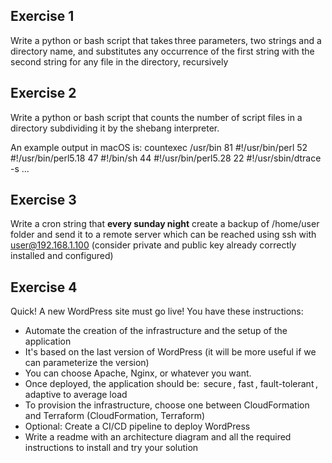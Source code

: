 ## Exercise 1
Write a python or bash script that takes three parameters, two strings and a directory name, 
and substitutes any occurrence of the first string with the second string for any file in the directory, recursively


## Exercise 2
Write a python or bash script that counts the number of script files in a directory subdividing it by the shebang interpreter.

An example output in macOS is:
countexec /usr/bin
81 #!/usr/bin/perl
52 #!/usr/bin/perl5.18
47 #!/bin/sh
44 #!/usr/bin/perl5.28
22 #!/usr/sbin/dtrace -s
...


## Exercise 3
Write a cron string that **every sunday night** create a backup of /home/user folder and send it to a remote server which can be reached using ssh with user@192.168.1.100 (consider private and public key already correctly installed and configured)


## Exercise 4
Quick! A new WordPress site must go live!
You have these instructions: 
- Automate the creation of the infrastructure and the setup of the application
- It's based on the last version of WordPress (it will be more useful if we can parameterize the version) 
- You can choose Apache, Nginx, or whatever you want. 
- Once deployed, the application should be:  secure , fast , fault-tolerant , adaptive to average load 
- To provision the infrastructure, choose one between CloudFormation and Terraform (CloudFormation, Terraform) 
- Optional: Create a CI/CD pipeline to deploy WordPress 
- Write a readme with an architecture diagram and all the required instructions to install and try your solution 